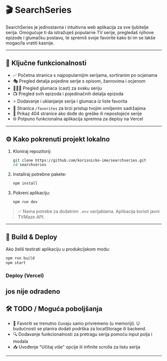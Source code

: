 # 🎬 SearchSeries

SearchSeries je jednostavna i intuitivna web aplikacija za sve ljubitelje serija. Omogućuje ti da istražuješ popularne TV serije, pregledaš njihove epizode i glumačku postavu, te spremiš svoje favorite kako bi im se lakše mogao/la vratiti kasnije.

---

## 🔑 Ključne funkcionalnosti

- ✅ Početna stranica s najpopularnijim serijama, sortiranim po ocjenama
- 🎭 Pregled detalja pojedine serije s opisom, žanrovima i ocjenom
- 🧑‍🤝‍🧑 Pregled glumaca (cast) za svaku seriju
- 📺 Pregled svih epizoda i pojedinačnih detalja epizoda
- ⭐ Dodavanje i uklanjanje serija i glumaca iz liste favorita
- 📂 Stranica `/favorites` za brzi pristup tvojim omiljenim sadržajima
- 📍 Prikaz 404 stranice ako dođe do greške ili nepostojeće serije
- 🌐 Potpuno funkcionalna aplikacija spremna za deploy na Vercel

---

## ⚙️ Kako pokrenuti projekt lokalno

1. Kloniraj repozitorij:
   ```bash
   git clone https://github.com/korisnicko-ime/searchseries.git
   cd searchseries
   ```

2. Instaliraj potrebne pakete:
   ```bash
   npm install
   ```

3. Pokreni aplikaciju:
   ```bash
   npm run dev
   ```

> ✅ Nema potrebe za dodatnim `.env` varijablama. Aplikacija koristi javni TVMaze API.

---

## 🚀 Build & Deploy

Ako želiš testirati aplikaciju u produkcijskom modu:

```bash
npm run build
npm start
```

### Deploy (Vercel)

jos nije odradeno
---

## 🛠️ TODO / Moguća poboljšanja

- 💾 Favoriti se trenutno čuvaju samo privremeno (u memoriji). U budućnosti se planira dodati podrška za localStorage ili backend.
- 🔍 Dodavanje funkcionalnosti za pretragu serija pomoću input polja i modala
- 📥 Uvođenje "Učitaj više" opcije ili infinite scrolla za listu serija

---
